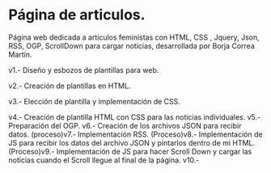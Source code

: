 # Página de articulos.

Página web dedicada a artículos feministas con HTML, CSS , Jquery, Json, RSS, OGP,  ScrollDown para cargar noticias, desarrollada por Borja Correa Martín.

v1.- Diseño y esbozos de plantillas para web.

v2.- Creación de plantillas en HTML.

v3.- Elección de plantilla y implementación de CSS.

v4.- Creación de plantilla HTML con CSS para las noticias individuales.
v5.- Preparación del OGP.
v6.- Creación de los archivos JSON para recibir datos. 
(proceso)v7.- Implementación RSS.
(Proceso)v8.- Implementación de JS para recibir los datos del archivo JSON y pintarlos dentro de mi HTML.
(Proceso)v9.- Implementación de JS para hacer Scroll Down y cargar las noticias cuando el Scroll llegue al final de la página.
v10.-

